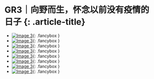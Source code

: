 # GR3｜向野而生，怀念以前没有疫情的日子 {: .article-title}

<div class="grid cards" markdown>

- [![Image 3](60f9b1b2-b1b3-45b1-96e4-d106ccec6c01.jpg)](60f9b1b2-b1b3-45b1-96e4-d106ccec6c01.jpg){: .fancybox }
- [![Image 3](37fea364-7cc5-4c71-a8e9-b0642ab10b2f.jpg)](37fea364-7cc5-4c71-a8e9-b0642ab10b2f.jpg){: .fancybox }
- [![Image 3](6217306e-9ab4-4b6e-ba9c-cac7e3d0ac0c.jpg)](6217306e-9ab4-4b6e-ba9c-cac7e3d0ac0c.jpg){: .fancybox }
- [![Image 3](d59b6091-7ecc-4761-9280-6545f127fdd5.jpg)](d59b6091-7ecc-4761-9280-6545f127fdd5.jpg){: .fancybox }
- [![Image 3](8d24ce73-55f7-4de9-8c23-d89fb02e772b.jpg)](8d24ce73-55f7-4de9-8c23-d89fb02e772b.jpg){: .fancybox }
- [![Image 3](e8470c61-5a3e-491f-8ffc-53e1f1e6559f.jpg)](e8470c61-5a3e-491f-8ffc-53e1f1e6559f.jpg){: .fancybox }
- [![Image 3](bf465069-18df-4ae6-9e4d-b64260c3a02f.jpg)](bf465069-18df-4ae6-9e4d-b64260c3a02f.jpg){: .fancybox }
- [![Image 3](b547c96a-6086-4077-9aa8-8b85a09a8a81.jpg)](b547c96a-6086-4077-9aa8-8b85a09a8a81.jpg){: .fancybox }


</div>